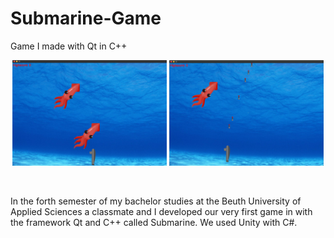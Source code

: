 # Submarine-Game
Game I made with Qt in C++

<p align="center">
    <img src="./doc/screenshot1.png"  width="49%" height="49%">
    <img src="./doc/screenshot2.png"  width="49%" height="49%">
</p>
<br/>

In the forth semester of my bachelor studies at the Beuth University of Applied Sciences a classmate and I developed our very first game in with the framework Qt and C++ called Submarine. We used Unity with C#.
